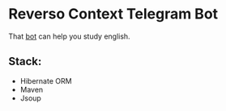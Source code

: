 # Reverso Context Telegram Bot
That [bot](http://t.me/ReversoContextbot) can help you study english.

## Stack:
- Hibernate ORM
- Maven
- Jsoup
